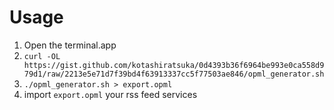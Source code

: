 # Usage

1. Open the terminal.app
1. `curl -OL https://gist.github.com/kotashiratsuka/0d4393b36f6964be993e0ca558d979d1/raw/2213e5e71d7f39bd4f63913337cc5f77503ae846/opml_generator.sh`
1. `./opml_generator.sh > export.opml`
1. import `export.opml` your rss feed services
